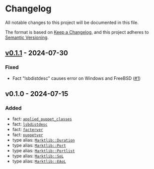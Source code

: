 # Changelog

All notable changes to this project will be documented in this file.

The format is based on [Keep a Changelog](https://keepachangelog.com/en/1.1.0/), and this project adheres to [Semantic
Versioning](https://semver.org/spec/v2.0.0.html).

## [v0.1.1] - 2024-07-30

### Fixed

- Fact "lsbdistdesc" causes error on Windows and FreeBSD ([#1])

## v0.1.0 - 2024-07-15

### Added

- fact: [`applied_puppet_classes`](/README.md#applied_puppet_classes)
- fact: [`lsbdistdesc`](/README.md#lsbdistdesc)
- fact: [`facterver`](/README.md#facterver)
- fact: [`puppetver`](/README.md#puppetver)
- type alias: [`Marktlib::Duration`](/README.md#marktlibduration)
- type alias: [`Marktlib::Port`](/README.md#marktlibport)
- type alias: [`Marktlib::Portlist`](/README.md#marktlibportlist)
- type alias: [`Marktlib::SoL`](/README.md#marktlibsol)
- type alias: [`Marktlib::EAoL`](/README.md#marktlibeaol)



[#1]: https://github.com/markt-de/puppet-marktlib/issues/1

[v0.1.1]: https://github.com/markt-de/puppet-marktlib/compare/v0.1.0...v0.1.1
